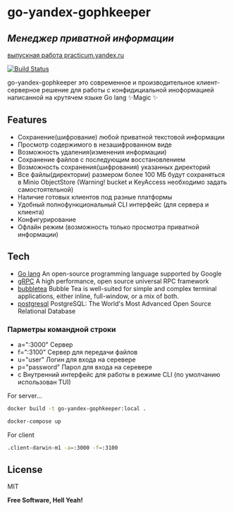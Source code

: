 # go-yandex-gophkeeper
## _Менеджер приватной информации_
[выпускная работа practicum.yandex.ru](https://practicum.yandex.ru/profile/go-advanced/)

[![Build Status](https://travis-ci.org/joemccann/dillinger.svg?branch=master)](https://github.com/closable/go-yandex-gophkeeper)

go-yandex-gophkeeper это современное и производительное клиент-серверное решение для работы с конфидициальной иноформацией написанной на крутячем языке Go lang ✨Magic ✨

## Features

- Сохранение(шифрование) любой приватной текстовой информации
- Просмотр содержимого в незашифрованном виде
- Возможность удаления(изменения информации)
- Сохранение файлов с последующим восстановлением
- Возможность сохранения(шифрования) указанных директорий
- Все файлы(директории) размером более 100 МБ будут сохраняться в Minio ObjectStore
  (Warning! bucket и KeyAccess необходимо задать самостоятельной)  
- Наличие готовых клиентов под разные платформы
- Удобный полнофункциональный CLI интерфейс (для сервера и клиента)
- Конфигурирование
- Офлайн режим (возможность только просмотра приватной информации)

## Tech

- [Go lang](https://go.dev/) An open-source programming language supported by Google
- [gRPC](https://grpc.io/) A high performance, open source universal RPC framework
- [bubbletea](https://github.com/charmbracelet/bubbletea) Bubble Tea is well-suited for simple and complex terminal applications, either inline, full-window, or a mix of both.
- [postgresql](https://www.postgresql.org/) PostgreSQL: The World's Most Advanced Open Source Relational Database

### Парметры командной строки

- a=":3000" Сервер
- f=":3100" Сервер для передачи файлов
- u="user" Логин для входа на серевере
- p="password" Парол для входа на серевере
- c  Внутренний интерфейс для работы в режиме CLI (по умолчанию использован TUI)

For server...

```sh
docker build -t go-yandex-gophkeeper:local .
```

```sh
docker-compose up    
```

For client
```sh
.client-darwin-m1 -a=:3000 -f=:3100
```


## License

MIT

**Free Software, Hell Yeah!**

